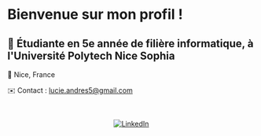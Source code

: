# Bienvenue sur mon profil !

## 🏫 Étudiante en 5e année de filière informatique, à l'Université Polytech Nice Sophia

📍 Nice, France

✉️ Contact : lucie.andres5@gmail.com  

&nbsp;

<p align="center">
  <a href="https://www.linkedin.com/in/lucie-andres?utm_source=share&utm_campaign=share_via&utm_content=profile&utm_medium=ios_app">
    <img src="https://img.shields.io/badge/LinkedIn-Profile-blue?style=social&logo=linkedin" alt="LinkedIn">
  </a>
</p>

&nbsp;

<!--
[![Statistiques GitHub](https://github-readme-stats.vercel.app/api?username=lucieandres&show_icons=true&theme=radical)](https://github.com/lucieandres)
-->
